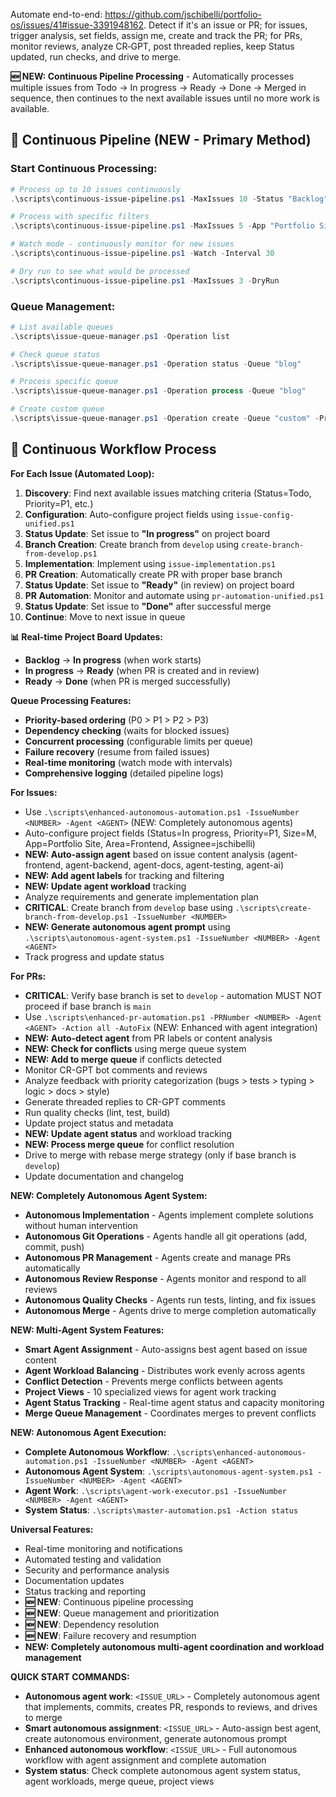 Automate end-to-end: https://github.com/jschibelli/portfolio-os/issues/41#issue-3391948162. Detect if it's an issue or PR; for issues, trigger analysis, set fields, assign me, create and track the PR; for PRs, monitor reviews, analyze CR‑GPT, post threaded replies, keep Status updated, run checks, and drive to merge.

**🆕 NEW: Continuous Pipeline Processing** - Automatically processes multiple issues from Todo → In progress → Ready → Done → Merged in sequence, then continues to the next available issues until no more work is available.

## 🚀 **Continuous Pipeline (NEW - Primary Method)**

### **Start Continuous Processing:**
```powershell
# Process up to 10 issues continuously
.\scripts\continuous-issue-pipeline.ps1 -MaxIssues 10 -Status "Backlog" -Priority "P1"

# Process with specific filters
.\scripts\continuous-issue-pipeline.ps1 -MaxIssues 5 -App "Portfolio Site" -Area "Frontend"

# Watch mode - continuously monitor for new issues
.\scripts\continuous-issue-pipeline.ps1 -Watch -Interval 30

# Dry run to see what would be processed
.\scripts\continuous-issue-pipeline.ps1 -MaxIssues 3 -DryRun
```

### **Queue Management:**
```powershell
# List available queues
.\scripts\issue-queue-manager.ps1 -Operation list

# Check queue status
.\scripts\issue-queue-manager.ps1 -Operation status -Queue "blog"

# Process specific queue
.\scripts\issue-queue-manager.ps1 -Operation process -Queue "blog"

# Create custom queue
.\scripts\issue-queue-manager.ps1 -Operation create -Queue "custom" -Priority "P1" -App "Portfolio Site" -Area "Frontend" -MaxConcurrent 3
```

## 🔄 **Continuous Workflow Process**

**For Each Issue (Automated Loop):**
1. **Discovery**: Find next available issues matching criteria (Status=Todo, Priority=P1, etc.)
2. **Configuration**: Auto-configure project fields using `issue-config-unified.ps1`
3. **Status Update**: Set issue to **"In progress"** on project board
4. **Branch Creation**: Create branch from `develop` using `create-branch-from-develop.ps1`
5. **Implementation**: Implement using `issue-implementation.ps1`
6. **PR Creation**: Automatically create PR with proper base branch
7. **Status Update**: Set issue to **"Ready"** (in review) on project board
8. **PR Automation**: Monitor and automate using `pr-automation-unified.ps1`
9. **Status Update**: Set issue to **"Done"** after successful merge
10. **Continue**: Move to next issue in queue

**📊 Real-time Project Board Updates:**
- **Backlog** → **In progress** (when work starts)
- **In progress** → **Ready** (when PR is created and in review)
- **Ready** → **Done** (when PR is merged successfully)

**Queue Processing Features:**
- **Priority-based ordering** (P0 > P1 > P2 > P3)
- **Dependency checking** (waits for blocked issues)
- **Concurrent processing** (configurable limits per queue)
- **Failure recovery** (resume from failed issues)
- **Real-time monitoring** (watch mode with intervals)
- **Comprehensive logging** (detailed pipeline logs)

**For Issues:**
- Use `.\scripts\enhanced-autonomous-automation.ps1 -IssueNumber <NUMBER> -Agent <AGENT>` (NEW: Completely autonomous agents)
- Auto-configure project fields (Status=In progress, Priority=P1, Size=M, App=Portfolio Site, Area=Frontend, Assignee=jschibelli)
- **NEW: Auto-assign agent** based on issue content analysis (agent-frontend, agent-backend, agent-docs, agent-testing, agent-ai)
- **NEW: Add agent labels** for tracking and filtering
- **NEW: Update agent workload** tracking
- Analyze requirements and generate implementation plan
- **CRITICAL**: Create branch from `develop` base using `.\scripts\create-branch-from-develop.ps1 -IssueNumber <NUMBER>`
- **NEW: Generate autonomous agent prompt** using `.\scripts\autonomous-agent-system.ps1 -IssueNumber <NUMBER> -Agent <AGENT>`
- Track progress and update status

**For PRs:**
- **CRITICAL**: Verify base branch is set to `develop` - automation MUST NOT proceed if base branch is `main`
- Use `.\scripts\enhanced-pr-automation.ps1 -PRNumber <NUMBER> -Agent <AGENT> -Action all -AutoFix` (NEW: Enhanced with agent integration)
- **NEW: Auto-detect agent** from PR labels or content analysis
- **NEW: Check for conflicts** using merge queue system
- **NEW: Add to merge queue** if conflicts detected
- Monitor CR-GPT bot comments and reviews
- Analyze feedback with priority categorization (bugs > tests > typing > logic > docs > style)
- Generate threaded replies to CR-GPT comments
- Run quality checks (lint, test, build)
- Update project status and metadata
- **NEW: Update agent status** and workload tracking
- **NEW: Process merge queue** for conflict resolution
- Drive to merge with rebase merge strategy (only if base branch is `develop`)
- Update documentation and changelog

**NEW: Completely Autonomous Agent System:**
- **Autonomous Implementation** - Agents implement complete solutions without human intervention
- **Autonomous Git Operations** - Agents handle all git operations (add, commit, push)
- **Autonomous PR Management** - Agents create and manage PRs automatically
- **Autonomous Review Response** - Agents monitor and respond to all reviews
- **Autonomous Quality Checks** - Agents run tests, linting, and fix issues
- **Autonomous Merge** - Agents drive to merge completion automatically

**NEW: Multi-Agent System Features:**
- **Smart Agent Assignment** - Auto-assigns best agent based on issue content
- **Agent Workload Balancing** - Distributes work evenly across agents
- **Conflict Detection** - Prevents merge conflicts between agents
- **Project Views** - 10 specialized views for agent work tracking
- **Agent Status Tracking** - Real-time agent status and capacity monitoring
- **Merge Queue Management** - Coordinates merges to prevent conflicts

**NEW: Autonomous Agent Execution:**
- **Complete Autonomous Workflow**: `.\scripts\enhanced-autonomous-automation.ps1 -IssueNumber <NUMBER> -Agent <AGENT>`
- **Autonomous Agent System**: `.\scripts\autonomous-agent-system.ps1 -IssueNumber <NUMBER> -Agent <AGENT>`
- **Agent Work**: `.\scripts\agent-work-executor.ps1 -IssueNumber <NUMBER> -Agent <AGENT>`
- **System Status**: `.\scripts\master-automation.ps1 -Action status`

**Universal Features:**
- Real-time monitoring and notifications
- Automated testing and validation
- Security and performance analysis
- Documentation updates
- Status tracking and reporting
- **🆕 NEW**: Continuous pipeline processing
- **🆕 NEW**: Queue management and prioritization
- **🆕 NEW**: Dependency resolution
- **🆕 NEW**: Failure recovery and resumption
- **NEW: Completely autonomous multi-agent coordination and workload management**

**QUICK START COMMANDS:**
- **Autonomous agent work**: `<ISSUE_URL>` - Completely autonomous agent that implements, commits, creates PR, responds to reviews, and drives to merge
- **Smart autonomous assignment**: `<ISSUE_URL>` - Auto-assign best agent, create autonomous environment, generate autonomous prompt
- **Enhanced autonomous workflow**: `<ISSUE_URL>` - Full autonomous workflow with agent assignment and complete automation
- **System status**: Check complete autonomous agent system status, agent workloads, merge queue, project views
